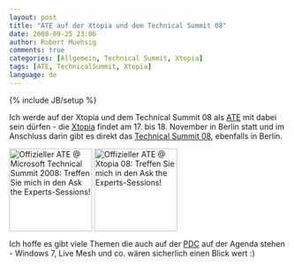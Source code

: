 ```yaml
---
layout: post
title: "ATE auf der Xtopia und dem Technical Summit 08"
date: 2008-09-25 23:06
author: Robert Muehsig
comments: true
categories: [Allgemein, Technical Summit, Xtopia]
tags: [ATE, TechnicalSummit, Xtopia]
language: de
---
```

{% include JB/setup %}
<p>Ich werde auf der Xtopia und dem Technical Summit 08 als <a href="http://www.technical-summit.de/AskTheExperts_ts08.mspx?ActiveID=1383">ATE</a> mit dabei sein dürfen - die <a href="http://www.xtopia-konferenz.de/Startseite_xt08.mspx?ActiveID=1183">Xtopia</a> findet am 17. bis 18. November in Berlin statt und im Anschluss darin gibt es direkt das <a href="http://www.technical-summit.de/Home_ts08.mspx?ActiveID=1127">Technical Summit 08</a>, ebenfalls in Berlin.</p> <p><a href="http://www.technical-summit.de/AskTheExperts_ts08.mspx?ActiveID=1383#RobertMuehsig" target="_blank"> <img alt="Offizieller ATE @ Microsoft Technical Summit 2008: Treffen Sie mich in den Ask the Experts-Sessions!" height="150" src="http://www.technical-summit.de/upload/ts_banner_150x150_ate_1205.jpg" width="150" align="top" style="border-style: solid; border-width: 0"></a> <a href="http://www.xtopia-konferenz.de/AskTheExperts_xt08.mspx?ActiveID=1393#RobertMuehsig" target="_blank"> <img alt="Offizieller ATE @ Xtopia 08: Treffen Sie mich in den Ask the Experts-Sessions!" height="150" src="http://www.xtopia-konferenz.de/upload/xtopia_banner_150x150_ate_1225.jpg" width="150" align="top" style="border-style: solid; border-width: 0"></a> </p> <p>Ich hoffe es gibt viele Themen die auch auf der <a href="http://www.microsoftpdc.com/">PDC</a> auf der Agenda stehen - Windows 7, Live Mesh und co. wären sicherlich einen Blick wert :)</p>
